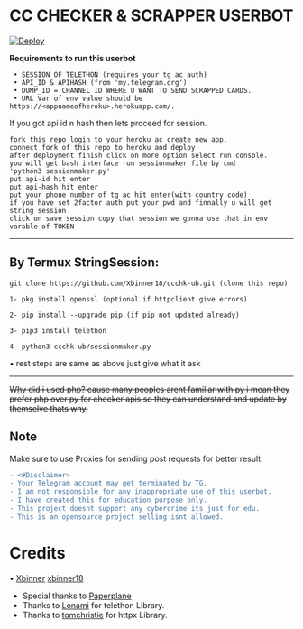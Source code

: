 # CC CHECKER & SCRAPPER USERBOT

[![Deploy](https://www.herokucdn.com/deploy/button.svg)](https://heroku.com/deploy?)


**Requirements to run this userbot**
```
 • SESSION OF TELETHON (requires your tg ac auth)
 • API_ID & APIHASH (from 'my.telegram.org')
 • DUMP_ID = CHANNEL ID WHERE U WANT TO SEND SCRAPPED CARDS.
 • URL Var of env value should be https://<appnameofheroku>.herokuapp.com/.
```
If you got api id n hash then lets proceed for session.
```
fork this repo login to your heroku ac create new app.
connect fork of this repo to heroku and deploy
after deployment finish click on more option select run console.
you will get bash interface run sessionmaker file by cmd
'python3 sessionmaker.py'
put api-id hit enter
put api-hash hit enter
put your phone number of tg ac hit enter(with country code)
if you have set 2factor auth put your pwd and finnally u will get string session
click on save session copy that session we gonna use that in env varable of TOKEN
```
___
## By Termux StringSession:
```
git clone https://github.com/Xbinner18/ccchk-ub.git (clone this repo)

1- pkg install openssl (optional if httpclient give errors)

2- pip install --upgrade pip (if pip not updated already)

3- pip3 install telethon

4- python3 ccchk-ub/sessionmaker.py
```
• rest steps are same as above just give what it ask
___

~~Why did i used php? cause many peoples arent familiar with py i mean they prefer
php over py for checker apis so they can understand and update by themselve thats why.~~

## Note 
Make sure to use Proxies for sending post requests for better result.


```diff
- <#Disclaimer>
- Your Telegram account may get terminated by TG.
- I am not responsible for any inappropriate use of this userbot.
- I have created this for education purpose only.
- This project doesnt support any cybercrime its just for edu.
- This is an opensource project selling isnt allowed.
```


# Credits
•
[Xbinner](https://telegram.dog/Xbinner) [xbinner18](https://github.com/xbinner18)
- Special thanks to [Paperplane](https://github.com/RaphielGang/Telegram-Paperplane)
- Thanks to [Lonami](https://github.com/Lonami) for telethon Library.
- Thanks to [tomchristie](https://github.com/tomchristie) for httpx Library.
